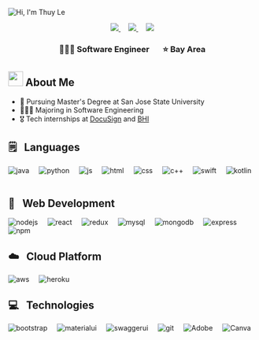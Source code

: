 ![Hi, I'm Thuy Le](https://user-images.githubusercontent.com/67810546/118386433-53463d00-b5cc-11eb-9890-ac4f0661506b.png)

<p align="center">
  <a href="https://www.linkedin.com/in/thuyle97/">
    <img src="https://skillicons.dev/icons?i=linkedin&theme=light" />
  </a>
  &nbsp; &nbsp;
  <a href="mailto:phuongthuy9796@gmail.com">
    <img src="https://skillicons.dev/icons?i=gmail&theme=light" />
  </a>
  &nbsp; &nbsp;
  <a href="">
    <img src="https://skillicons.dev/icons?i=bun&theme=light" />
  </a>
</p>

<h3 align="center">
👩🏻‍💻 Software Engineer &nbsp; &nbsp; &nbsp; ⭐️ Bay Area
</h3>

<h2><img src="https://raw.githubusercontent.com/MartinHeinz/MartinHeinz/master/wave.gif" width="30px"> About Me</h2>

- 🌱 Pursuing Master's Degree at San Jose State University
- 👩🏻‍💻 Majoring in Software Engineering
- 🎖️ Tech internships at [DocuSign](https://www.docusign.com/) and [BHI](https://www.linkedin.com/company/bearhouse-innovations/about/)

<h2>🗒 &nbsp Languages</h2>

<img alt="java" src="https://img.shields.io/badge/Java-ED8B00?style=for-the-badge&logo=java&logoColor=white" /> &nbsp; &nbsp;
<img alt="python" src="https://img.shields.io/badge/python-3670A0?style=for-the-badge&logo=python&logoColor=ffdd54" /> &nbsp; &nbsp;
<img alt="js" src="https://img.shields.io/badge/JavaScript-323330?style=for-the-badge&logo=javascript&logoColor=F7DF1E" /> &nbsp; &nbsp;
<img alt="html" src="https://img.shields.io/badge/HTML-239120?style=for-the-badge&logo=html5&logoColor=white" /> &nbsp; &nbsp;
<img alt="css" src="https://img.shields.io/badge/CSS-239120?&style=for-the-badge&logo=css3&logoColor=white" /> &nbsp; &nbsp;
<img alt="c++" src="https://img.shields.io/badge/C%2B%2B-00599C?style=for-the-badge&logo=c%2B%2B&logoColor=white" /> &nbsp; &nbsp;
<img alt="swift" src="https://img.shields.io/badge/Swift-FA7343?style=for-the-badge&logo=swift&logoColor=white" /> &nbsp; &nbsp;
<img alt="kotlin" src="https://img.shields.io/badge/kotlin-%237F52FF.svg?style=for-the-badge&logo=kotlin&logoColor=white" /> &nbsp; &nbsp;

<h2>🚀 &nbsp Web Development </h2>

<img alt="nodejs" src="https://img.shields.io/badge/Node.js-339933?style=for-the-badge&logo=nodedotjs&logoColor=white" /> &nbsp; &nbsp;
<img alt="react" src="https://img.shields.io/badge/React-20232A?style=for-the-badge&logo=react&logoColor=61DAFB" /> &nbsp; &nbsp;
<img alt="redux" src="https://img.shields.io/badge/redux-%23593d88.svg?style=for-the-badge&logo=redux&logoColor=white" /> &nbsp; &nbsp;
<img alt="mysql" src="https://img.shields.io/badge/mysql-%2300f.svg?style=for-the-badge&logo=mysql&logoColor=white" /> &nbsp; &nbsp;
<img alt="mongodb" src="https://img.shields.io/badge/MongoDB-%234ea94b.svg?style=for-the-badge&logo=mongodb&logoColor=white" /> &nbsp; &nbsp;
<img alt="express" src="https://img.shields.io/badge/Express.js-000000?style=for-the-badge&logo=express&logoColor=white" /> &nbsp; &nbsp;
<img alt="npm" src="https://img.shields.io/badge/npm-CB3837?style=for-the-badge&logo=npm&logoColor=white" /> &nbsp; &nbsp;

<h2> ☁️ &nbsp Cloud Platform </h2>

<img alt="aws" src="https://img.shields.io/badge/AWS-%23FF9900.svg?style=for-the-badge&logo=amazon-aws&logoColor=white" /> &nbsp; &nbsp;
<img alt="heroku" src="https://img.shields.io/badge/heroku-%23430098.svg?style=for-the-badge&logo=heroku&logoColor=white" /> &nbsp; &nbsp;

<h2>💻 &nbsp Technologies</h2>

<img alt="bootstrap" src="https://img.shields.io/badge/Bootstrap-563D7C?style=for-the-badge&logo=bootstrap&logoColor=white" /> &nbsp; &nbsp;
<img alt="materialui" src="https://img.shields.io/badge/Material--UI-0081CB?style=for-the-badge&logo=material-ui&logoColor=white" /> &nbsp; &nbsp;
<img alt="swaggerui" src="https://img.shields.io/badge/-Swagger-%23Clojure?style=for-the-badge&logo=swagger&logoColor=white" /> &nbsp; &nbsp;
<img alt="git" src="https://img.shields.io/badge/Git-F05032?style=for-the-badge&logo=git&logoColor=white" /> &nbsp; &nbsp;
<img alt="Adobe" src="https://img.shields.io/badge/Adobe%20XD-FF61F6?style=for-the-badge&logo=Adobe%20XD&logoColor=white" /> &nbsp; &nbsp;
<img alt="Canva" src="https://img.shields.io/badge/Figma-F24E1E?style=for-the-badge&logo=figma&logoColor=white"/>



<!---
1A2B34
thuyle97/thuyle97 is a ✨ special ✨ repository because its `README.md` (this file) appears on your GitHub profile.
You can click the Preview link to take a look at your changes.
--->
